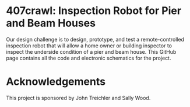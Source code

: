 # 407crawl: Inspection Robot for Pier and Beam Houses

Our design challenge is to design, prototype, and test a remote-controlled inspection robot that will allow a home owner or building inspector to inspect the underside condition of a pier and beam house. This GitHub page contains all the code and electronic schematics for the project.  

# Acknowledgements

This project is sponsored by John Treichler and Sally Wood.  
